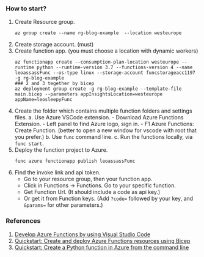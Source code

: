 ### How to start?
1. Create Resource group. 
    ```
    az group create --name rg-blog-example  --location westeurope
    ```
2. Create storage account. (must)
3. Create function app. (you must choose a location with dynamic workers)
    ```
    az functionapp create --consumption-plan-location westeurope --runtime python --runtime-version 3.7 --functions-version 4 --name leoassassFunc --os-type linux --storage-account funcstorageacc1197 -g rg-blog-example
    ### 2 and 3 tegether by bicep
    az deployment group create -g rg-blog-example --template-file main.bicep --parameters appInsightsLocation=westeurope appName=leosleepyFunc
    ```
4. Create the folder which contains multiple function folders and settings files.
    a. Use Azure VSCode extension. 
        - Download Azure Functions Extension. 
        - Left panel to find Azure logo, sign in.
        - F1 Azure Functions: Create Function. (better to open a new window for vscode with root that you prefer.)
    b. Use `func` command line. 
    c. Run the functions locally, via `func start`.
5. Deploy the function project to Azure.
    ```
    func azure functionapp publish leoassassFunc
    ```
6. Find the invoke link and api token. 
    - Go to your resource group, then your function app.
    - Click in Functions -> Functions. Go to your specific function. 
    - Get Function Url. (It should include a code as api key.)
    - Or get it from Function keys. (Add `?code=` followed by your key, and `&params=` for other parameters.)

### References
1. [Develop Azure Functions by using Visual Studio Code](https://docs.microsoft.com/en-us/azure/azure-functions/functions-develop-vs-code?tabs=python)
2. [Quickstart: Create and deploy Azure Functions resources using Bicep](https://docs.microsoft.com/en-us/azure/azure-functions/functions-create-first-function-bicep?tabs=CLI)
3. [Quickstart: Create a Python function in Azure from the command line](https://docs.microsoft.com/en-us/azure/azure-functions/create-first-function-cli-python?tabs=azure-cli%2Cbash%2Cbrowser)